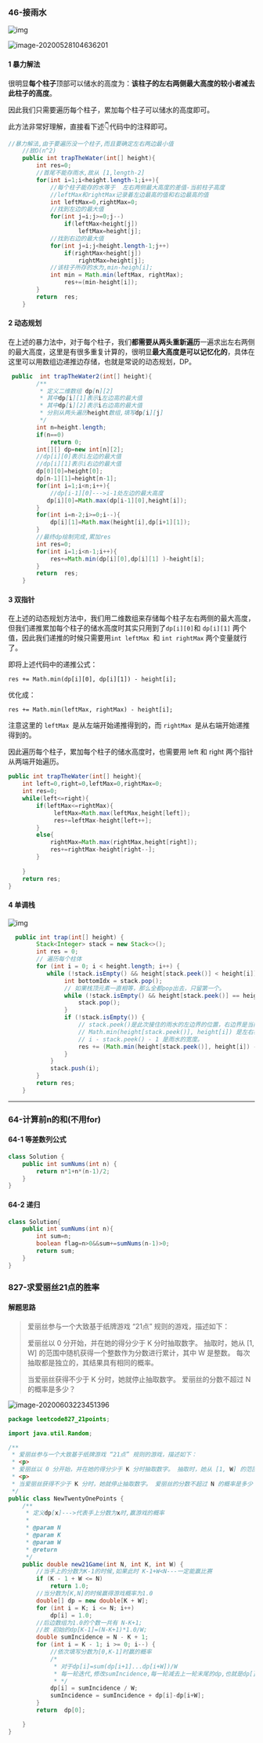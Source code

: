 ### 46-接雨水

![img](LeetCode.assets/640.png)

![image-20200528104636201](LeetCode.assets/image-20200528104636201.png)

#### 1 暴力解法

很明显**每个柱子**顶部可以储水的高度为：**该柱子的左右两侧最大高度的较小者减去此柱子的高度**。

因此我们只需要遍历每个柱子，累加每个柱子可以储水的高度即可。

此方法非常好理解，直接看下述👇代码中的注释即可。

```java
//暴力解法,由于要遍历没一个柱子,而且要确定左右两边最小值
    //故O(n^2)
    public int trapTheWater(int[] height){
        int res=0;
        //首尾不能存雨水,故从 [1,length-2]
        for(int i=1;i<height.length-1;i++){
            //每个柱子能存的水等于  左右两侧最大高度的差值-当前柱子高度
            //leftMax和rightMax记录着左边最高的值和右边最高的值
            int leftMax=0,rightMax=0;
            //找到左边的最大值
            for(int j=i;j>=0;j--)
                if(leftMax<height[j])
                    leftMax=height[j];
            //找到右边的最大值
            for(int j=i;j<height.length-1;j++)
                if(rightMax<height[j])
                    rightMax=height[j];
            //该柱子所存的水为,min-heigh[i];
            int min = Math.min(leftMax, rightMax);
                res+=(min-height[i]);
        }
        return  res;
    }
```

#### 2 动态规划

在上述的暴力法中，对于每个柱子，我们**都需要从两头重新遍历**一遍求出左右两侧的最大高度，这里是有很多重复计算的，很明显**最大高度是可以记忆化的**，具体在这里可以用数组边递推边存储，也就是常说的动态规划，DP。

```java
 public  int trapTheWater2(int[] height){
        /**
         * 定义二维数组 dp[n][2]
         * 其中dp[i][1]表示i左边高的最大值
         * 其中dp[i][2]表示i右边高的最大值
         * 分别从两头遍历height数组,填写dp[i][j]
         */
        int n=height.length;
        if(n==0)
            return 0;
        int[][] dp=new int[n][2];
        //dp[i][0]表示i左边的最大值
        //dp[i][1]表示i右边的最大值
        dp[0][0]=height[0];
        dp[n-1][1]=height[n-1];
        for(int i=1;i<n;i++){
            //dp[i-1][0]--->i-1处左边的最大高度
           dp[i][0]=Math.max(dp[i-1][0],height[i]);
        }
        for(int i=n-2;i>=0;i--){
            dp[i][1]=Math.max(height[i],dp[i+1][1]);
        }
        //最终dp绘制完成,累加res
        int res=0;
        for(int i=1;i<n-1;i++){
            res+=Math.min(dp[i][0],dp[i][1] )-height[i];
        }
        return  res;
    }
```

#### 3 双指针

在上述的动态规划方法中，我们用二维数组来存储每个柱子左右两侧的最大高度，但我们递推累加每个柱子的储水高度时其实只用到了`dp[i][0]`和 `dp[i][1]` 两个值，因此我们递推的时候只需要用`int leftMax `和 `int rightMax` 两个变量就行了。

即将上述代码中的递推公式：

`res += Math.min(dp[i][0], dp[i][1]) - height[i];`

优化成：

`res += Math.min(leftMax, rightMax) - height[i];`

注意这里的 `leftMax `是从左端开始递推得到的，而 `rightMax `是从右端开始递推得到的。

因此遍历每个柱子，累加每个柱子的储水高度时，也需要用 left 和 right 两个指针从两端开始遍历。

```java
public int trapTheWater(int[] height){
    int left=0,right=0,leftMax=0,rightMax=0;
    int res=0;
    while(left<=right){
        if(leftMax<=rightMax){
             leftMax=Math.max(leftMax,height[left]);
             res+=leftMax-height[left++];
        }
        else{
            rightMax=Math.max(rightMax,height[right]);
            res+=rightMax-height[right--];
        }
       
    }
    return res;
}
```

#### 4 单调栈

![img](LeetCode.assets/640-1590634021440.gif)

```java
  public int trap(int[] height) {
        Stack<Integer> stack = new Stack<>();
        int res = 0;
        // 遍历每个柱体
        for (int i = 0; i < height.length; i++) {
           while (!stack.isEmpty() && height[stack.peek()] < height[i]) {
                int bottomIdx = stack.pop();
                // 如果栈顶元素一直相等，那么全都pop出去，只留第一个。
                while (!stack.isEmpty() && height[stack.peek()] == height[bottomIdx]) {
                    stack.pop();
                }
                if (!stack.isEmpty()) {
                    // stack.peek()是此次接住的雨水的左边界的位置，右边界是当前的柱体，即i。
                    // Math.min(height[stack.peek()], height[i]) 是左右柱子高度的min，减去height[bottomIdx]就是雨水的高度。
                    // i - stack.peek() - 1 是雨水的宽度。
                    res += (Math.min(height[stack.peek()], height[i]) - height[bottomIdx]) * (i - stack.peek() - 1);
                }
            }
            stack.push(i);
        }
        return res;
    }
```

----

### 64-计算前n的和(不用for)

#### 64-1 等差数列公式

```java
class Solution {
    public int sumNums(int n) {
        return n*1+n*(n-1)/2;
    }
}
```

#### 64-2 递归

```java
class Solution{
    public int sumNums(int n){
        int sum=n;
        boolean flag=n>0&&sum+=sumNums(n-1)>0;
        return sum;
    }
}
```

### 827-求爱丽丝21点的胜率

#### 解题思路

> 爱丽丝参与一个大致基于纸牌游戏 “21点” 规则的游戏，描述如下：
>
> 爱丽丝以 0 分开始，并在她的得分少于 K 分时抽取数字。 抽取时，她从 [1, W] 的范围中随机获得一个整数作为分数进行累计，其中 W 是整数。 每次抽取都是独立的，其结果具有相同的概率。
>
> 当爱丽丝获得不少于 K 分时，她就停止抽取数字。 爱丽丝的分数不超过 N 的概率是多少？

![image-20200603223451396](LeetCode.assets/image-20200603223451396.png)

```java
package leetcode827_21points;

import java.util.Random;

/**
 * 爱丽丝参与一个大致基于纸牌游戏 “21点” 规则的游戏，描述如下：
 * <p>
 * 爱丽丝以 0 分开始，并在她的得分少于 K 分时抽取数字。 抽取时，她从 [1, W] 的范围中随机获得一个整数作为分数进行累计，其中 W 是整数。 每次抽取都是独立的，其结果具有相同的概率。
 * <p>
 * 当爱丽丝获得不少于 K 分时，她就停止抽取数字。 爱丽丝的分数不超过 N 的概率是多少？
 */
public class NewTwentyOnePoints {
    /**
     * 定义dp[x]--->代表手上分数为x时,赢游戏的概率
     *
     * @param N
     * @param K
     * @param W
     * @return
     */
    public double new21Game(int N, int K, int W) {
        //当手上的分数为K-1的时候,如果此时 K-1+W<N---一定能赢比赛
        if (K - 1 + W <= N)
            return 1.0;
        //当分数为[K,N]的时候赢得游戏概率为1.0
        double[] dp = new double[K + W];
        for (int i = K; i <= N; i++)
            dp[i] = 1.0;
        //后边数组为1.0的个数一共有 N-K+1;
        //故 初始的dp[K-1]=(N-K+1)*1.0/W;
        double sumIncidence = N - K + 1;
        for (int i = K - 1; i >= 0; i--) {
            //依次填写分数为[0,K-1]时赢的概率
            /*
             * 对于dp[i]=sum(dp[i+1]...dp[i+W])/W
             * 每一轮迭代,修改sumIncidence,每一轮减去上一轮末尾的dp,也就是dp[];
             * */
            dp[i] = sumIncidence / W;
            sumIncidence = sumIncidence + dp[i]-dp[i+W];
        }
        return  dp[0];

    }
}

```



